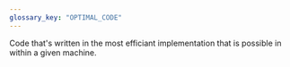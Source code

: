```yaml
---
glossary_key: "OPTIMAL_CODE"
---
```


Code that's written in the most efficiant implementation that is possible in within a given machine.
